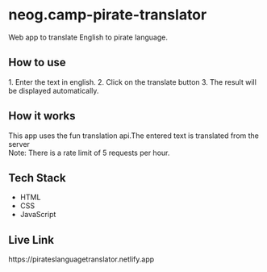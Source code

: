 # neog.camp-pirate-translator

Web app to translate English to pirate language.

<h2>How to use</h2>
1. Enter the text in english.
2. Click on the translate button
3. The result will be displayed automatically.

<h2>How it works</h2>
This app uses the fun translation api.The entered text is translated from the server<br>
Note: There is a rate limit of 5 requests per hour.

<h2> Tech Stack</h2>
<ul>
  <li>HTML</li>
  <li>CSS</li>
  <li>JavaScript</li>
  </ul>

<h2>Live Link</h2>
https://pirateslanguagetranslator.netlify.app
